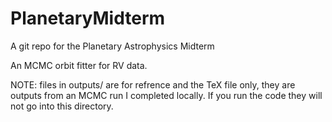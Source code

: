 # PlanetaryMidterm
A git repo for the Planetary Astrophysics Midterm

An MCMC orbit fitter for RV data.

NOTE: files in outputs/ are for refrence and the TeX file only, they are outputs from an MCMC run I completed locally. If you run the code they will not go into this directory. 

